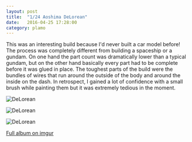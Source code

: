 ```yaml
---
layout: post
title:  "1/24 Aoshima DeLorean"
date:   2016-04-25 17:28:00
category: plamo
---
```


This was an interesting build because I'd never built a car model before!
The process was completely different from building a spaceship or a gundam. On one 
hand the part count was dramatically lower than a typical gundam, but on the other hand
basically every part had to be complete before it was glued in place. The toughest parts of the
build were the bundles of wires that run around the outside of the body and around the inside on the 
dash. In retrospect, I gained a lot of confidence with a small brush while painting them but it was 
extremely tedious in the moment. 

![DeLorean](http://i.imgur.com/XVT5Gbth.jpg)

![DeLorean](http://i.imgur.com/M9trOy5h.jpg)

![DeLorean](http://i.imgur.com/xWQ0kuih.jpg)

[Full album on imgur](http://imgur.com/a/LjNcZ)